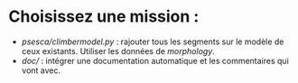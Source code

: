 Choisissez une mission :
=======================

 * _psesca/climbermodel.py_ : rajouter tous les segments sur le modèle de ceux existants. Utiliser les données de _morphology_.
 * _doc/_ : intégrer une documentation automatique et les commentaires qui vont avec.
